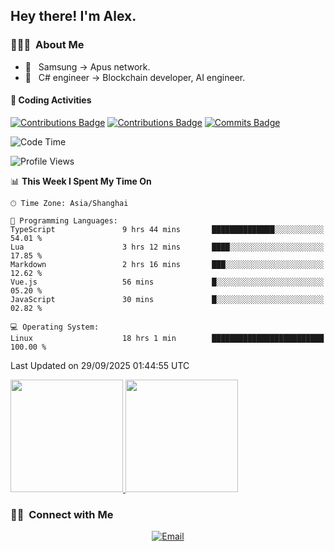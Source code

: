 

<h2> Hey there! I'm Alex.</h2>

<h3> 👨🏻‍💻 &nbsp;About Me </h3>

- 🤔 &nbsp; Samsung -> Apus network.
- 🌱 &nbsp; C# engineer -> Blockchain developer, AI engineer.




#### 🔨 Coding Activities

[![Contributions Badge](https://badges.strrl.dev/contributions/all/Alex-wuhu?style=flat-square)](https://github.com/Alex-wuhu)
[![Contributions Badge](https://badges.strrl.dev/contributions/weekly/Alex-wuhu?style=flat-square)](https://github.com/Alex-wuhu)
[![Commits Badge](https://badges.strrl.dev/commits/weekly/Alex-wuhu?style=flat-square)](https://github.com/Alex-wuhu)



<!--START_SECTION:waka-->
![Code Time](http://img.shields.io/badge/Code%20Time-152%20hrs%2014%20mins-blue)

![Profile Views](http://img.shields.io/badge/Profile%20Views-112-blue)

📊 **This Week I Spent My Time On** 

```text
🕑︎ Time Zone: Asia/Shanghai

💬 Programming Languages: 
TypeScript               9 hrs 44 mins       ██████████████░░░░░░░░░░░   54.01 % 
Lua                      3 hrs 12 mins       ████░░░░░░░░░░░░░░░░░░░░░   17.85 % 
Markdown                 2 hrs 16 mins       ███░░░░░░░░░░░░░░░░░░░░░░   12.62 % 
Vue.js                   56 mins             █░░░░░░░░░░░░░░░░░░░░░░░░   05.20 % 
JavaScript               30 mins             █░░░░░░░░░░░░░░░░░░░░░░░░   02.82 % 

💻 Operating System: 
Linux                    18 hrs 1 min        █████████████████████████   100.00 % 
```


 Last Updated on 29/09/2025 01:44:55 UTC
<!--END_SECTION:waka-->
<a href="https://github.com/Alex-wuhu">
  <img height="180em" src="https://github-readme-stats.vercel.app/api?username=Alex-wuhu&theme=buefy&show_icons=true" />
  <img height="180em" src="https://github-readme-stats.vercel.app/api/top-langs/?username=Alex-wuhu&theme=buefy&layout=compact" />
</a>


<h3> 🤝🏻 &nbsp;Connect with Me </h3>

<p align="center">
<a href="yanglongwei06@gmail.com"><img alt="Email" src="https://img.shields.io/badge/Email-yanglongwei06@gmail.com-blue?style=flat-square&logo=gmail"></a>
</p>
